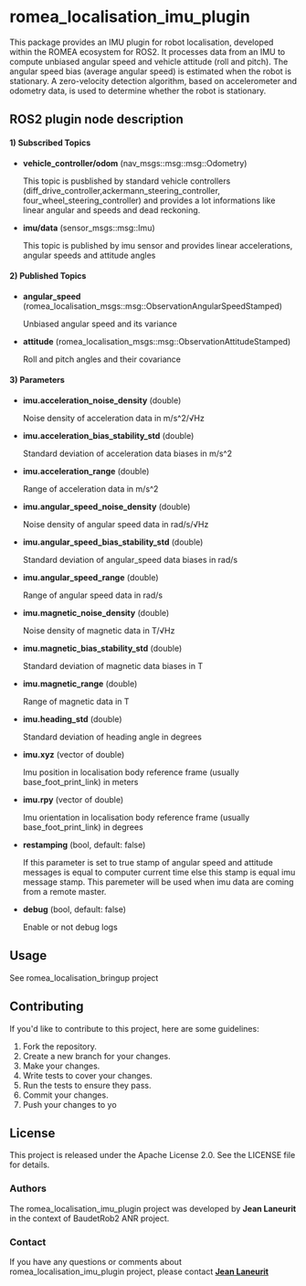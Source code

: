 # romea_localisation_imu_plugin

This package provides an IMU plugin for robot localisation, developed within the ROMEA ecosystem for ROS2. It processes data from an IMU to compute unbiased angular speed and vehicle attitude (roll and pitch). The angular speed bias (average angular speed) is estimated when the robot is stationary. A zero-velocity detection algorithm, based on accelerometer and odometry data, is used to determine whether the robot is stationary.

## ROS2 plugin node description ##

#### 1) Subscribed Topics ####

- **vehicle_controller/odom** (nav_msgs::msg::msg::Odometry)

  This topic is pusblished by standard vehicle controllers (diff_drive_controller,ackermann_steering_controller, four_wheel_steering_controller) and provides a lot informations like linear angular and speeds and dead reckoning.

- **imu/data** (sensor_msgs::msg::Imu)

  This topic is published by imu sensor and provides linear accelerations, angular speeds and attitude angles

#### 2) Published Topics ####

- **angular_speed** (romea_localisation_msgs::msg::ObservationAngularSpeedStamped)

  Unbiased angular speed and its variance 

- **attitude** (romea_localisation_msgs::msg::ObservationAttitudeStamped)

  Roll and pitch angles and their covariance

#### 3) Parameters ####

- **imu.acceleration_noise_density** (double)

  Noise density of acceleration data in m/s^2/√Hz
  
- **imu.acceleration_bias_stability_std** (double)

  Standard deviation of acceleration data  biases in m/s^2

- **imu.acceleration_range** (double)

  Range of acceleration data in m/s^2

- **imu.angular_speed_noise_density** (double)

  Noise density of angular speed data in rad/s/√Hz

- **imu.angular_speed_bias_stability_std** (double)

  Standard deviation of angular_speed data biases in rad/s

- **imu.angular_speed_range** (double)

  Range of angular speed data in rad/s
  
- **imu.magnetic_noise_density** (double)

  Noise density of magnetic data in T/√Hz

- **imu.magnetic_bias_stability_std** (double)

  Standard deviation of magnetic data biases in T

- **imu.magnetic_range** (double)

  Range of magnetic data in T

- **imu.heading_std** (double)

  Standard deviation of heading angle in degrees

- **imu.xyz** (vector of double)

  Imu position in localisation body reference frame (usually base_foot_print_link) in meters

- **imu.rpy** (vector of double)

  Imu orientation in localisation body reference frame (usually base_foot_print_link) in degrees

- **restamping** (bool, default: false)

  If this parameter is set to true stamp of angular speed and attitude messages is equal to computer current time else this stamp is equal imu message stamp.  This paremeter will be used when imu data are coming from a remote master.

- **debug** (bool, default: false)

  Enable or not debug logs

## **Usage**

See romea_localisation_bringup project

## **Contributing**

If you'd like to contribute to this project, here are some guidelines:

1. Fork the repository.
2. Create a new branch for your changes.
3. Make your changes.
4. Write tests to cover your changes.
5. Run the tests to ensure they pass.
6. Commit your changes.
7. Push your changes to yo

## License

This project is released under the Apache License 2.0. See the LICENSE file for details.

### Authors

 The romea_localisation_imu_plugin project was developed by **Jean Laneurit** in the context of BaudetRob2 ANR project.

### Contact

If you have any questions or comments about romea_localisation_imu_plugin project, please contact **[Jean Laneurit](mailto:jean.laneurit@inrae.fr)** 
